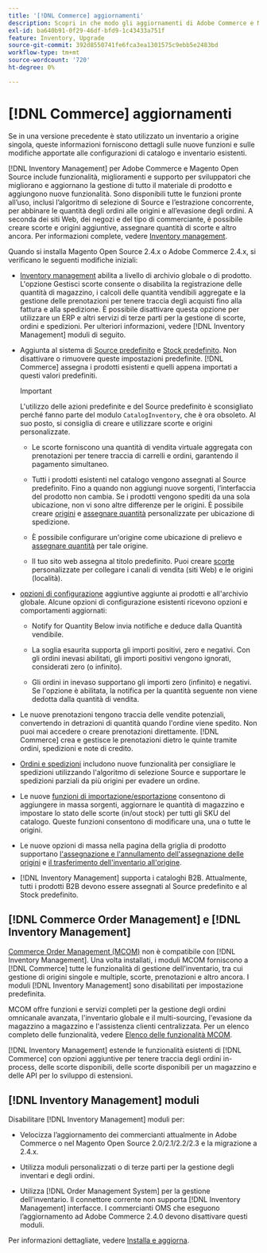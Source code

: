 ```yaml
---
title: '[!DNL Commerce] aggiornamenti'
description: Scopri in che modo gli aggiornamenti di Adobe Commerce e Magento Open Source influiscono sulle configurazioni del catalogo e  [!DNL Inventory Management] .
exl-id: ba640b91-0f29-46df-bfd9-1c43433a751f
feature: Inventory, Upgrade
source-git-commit: 392d8550741fe6fca3ea1301575c9ebb5e2483bd
workflow-type: tm+mt
source-wordcount: '720'
ht-degree: 0%

---
```


# [!DNL Commerce] aggiornamenti

Se in una versione precedente è stato utilizzato un inventario a origine singola, queste informazioni forniscono dettagli sulle nuove funzioni e sulle modifiche apportate alle configurazioni di catalogo e inventario esistenti.

[!DNL Inventory Management] per Adobe Commerce e Magento Open Source include funzionalità, miglioramenti e supporto per sviluppatori che migliorano e aggiornano la gestione di tutto il materiale di prodotto e aggiungono nuove funzionalità. Sono disponibili tutte le funzioni pronte all’uso, inclusi l’algoritmo di selezione di Source e l’estrazione concorrente, per abbinare le quantità degli ordini alle origini e all’evasione degli ordini. A seconda dei siti Web, dei negozi e del tipo di commerciante, è possibile creare scorte e origini aggiuntive, assegnare quantità di scorte e altro ancora. Per informazioni complete, vedere [Inventory management](introduction.md).

Quando si installa Magento Open Source 2.4.x o Adobe Commerce 2.4.x, si verificano le seguenti modifiche iniziali:

- [Inventory management](enable.md) abilita a livello di archivio globale o di prodotto. L&#39;opzione Gestisci scorte consente o disabilita la registrazione delle quantità di magazzino, i calcoli delle quantità vendibili aggregate e la gestione delle prenotazioni per tenere traccia degli acquisti fino alla fattura e alla spedizione. È possibile disattivare questa opzione per utilizzare un ERP e altri servizi di terze parti per la gestione di scorte, ordini e spedizioni. Per ulteriori informazioni, vedere [!DNL Inventory Management] moduli di seguito.

- Aggiunta al sistema di [Source predefinito](sources-manage.md) e [Stock predefinito](stocks-manage.md). Non disattivare o rimuovere queste impostazioni predefinite. [!DNL Commerce] assegna i prodotti esistenti e quelli appena importati a questi valori predefiniti.

  >[!IMPORTANT]
  >
  >L&#39;utilizzo delle azioni predefinite e del Source predefinito è sconsigliato perché fanno parte del modulo `CatalogInventory`, che è ora obsoleto. Al suo posto, si consiglia di creare e utilizzare scorte e origini personalizzate.

   - Le scorte forniscono una quantità di vendita virtuale aggregata con prenotazioni per tenere traccia di carrelli e ordini, garantendo il pagamento simultaneo.

   - Tutti i prodotti esistenti nel catalogo vengono assegnati al Source predefinito. Fino a quando non aggiungi nuove sorgenti, l’interfaccia del prodotto non cambia. Se i prodotti vengono spediti da una sola ubicazione, non vi sono altre differenze per le origini. È possibile creare [origini](sources-add.md) e [assegnare quantità](quantities-manage.md) personalizzate per ubicazione di spedizione.

   - È possibile configurare un&#39;origine come ubicazione di prelievo e [assegnare quantità](quantities-manage.md) per tale origine.

   - Il tuo sito web assegna al titolo predefinito. Puoi creare [scorte](stocks-add.md) personalizzate per collegare i canali di vendita (siti Web) e le origini (località).

- [opzioni di configurazione](configuration.md) aggiuntive aggiunte ai prodotti e all&#39;archivio globale. Alcune opzioni di configurazione esistenti ricevono opzioni e comportamenti aggiornati:

   - Notify for Quantity Below invia notifiche e deduce dalla Quantità vendibile.

   - La soglia esaurita supporta gli importi positivi, zero e negativi. Con gli ordini inevasi abilitati, gli importi positivi vengono ignorati, considerati zero (o infinito).

   - Gli ordini in inevaso supportano gli importi zero (infinito) e negativi. Se l&#39;opzione è abilitata, la notifica per la quantità seguente non viene dedotta dalla quantità di vendita.

- Le nuove prenotazioni tengono traccia delle vendite potenziali, convertendo in detrazioni di quantità quando l&#39;ordine viene spedito. Non puoi mai accedere o creare prenotazioni direttamente. [!DNL Commerce] crea e gestisce le prenotazioni dietro le quinte tramite ordini, spedizioni e note di credito.

- [Ordini e spedizioni](shipments.md) includono nuove funzionalità per consigliare le spedizioni utilizzando l&#39;algoritmo di selezione Source e supportare le spedizioni parziali da più origini per evadere un ordine.

- Le nuove [funzioni di importazione/esportazione](inventory-import-export.md) consentono di aggiungere in massa sorgenti, aggiornare le quantità di magazzino e impostare lo stato delle scorte (in/out stock) per tutti gli SKU del catalogo. Queste funzioni consentono di modificare una, una o tutte le origini.

- Le nuove opzioni di massa nella pagina della griglia di prodotto supportano [l&#39;assegnazione e l&#39;annullamento dell&#39;assegnazione delle origini](bulk-assignment.md) e [il trasferimento dell&#39;inventario all&#39;origine](inventory-transfer.md).

- [!DNL Inventory Management] supporta i cataloghi B2B. Attualmente, tutti i prodotti B2B devono essere assegnati al Source predefinito e al Stock predefinito.

## [!DNL Commerce Order Management] e [!DNL Inventory Management]

[Commerce Order Management (MCOM)][1] non è compatibile con [!DNL Inventory Management]. Una volta installati, i moduli MCOM forniscono a [!DNL Commerce] tutte le funzionalità di gestione dell&#39;inventario, tra cui gestione di origini singole e multiple, scorte, prenotazioni e altro ancora. I moduli [!DNL Inventory Management] sono disabilitati per impostazione predefinita.

MCOM offre funzioni e servizi completi per la gestione degli ordini omnicanale avanzata, l&#39;inventario globale e il multi-sourcing, l&#39;evasione da magazzino a magazzino e l&#39;assistenza clienti centralizzata. Per un elenco completo delle funzionalità, vedere [Elenco delle funzionalità MCOM][2].

[!DNL Inventory Management] estende le funzionalità esistenti di [!DNL Commerce] con opzioni aggiuntive per tenere traccia degli ordini in-process, delle scorte disponibili, delle scorte disponibili per un magazzino e delle API per lo sviluppo di estensioni.

## [!DNL Inventory Management] moduli

Disabilitare [!DNL Inventory Management] moduli per:

- Velocizza l’aggiornamento dei commercianti attualmente in Adobe Commerce o nel Magento Open Source 2.0/2.1/2.2/2.3 e la migrazione a 2.4.x.

- Utilizza moduli personalizzati o di terze parti per la gestione degli inventari e degli ordini.

- Utilizza [!DNL Order Management System] per la gestione dell&#39;inventario. Il connettore corrente non supporta [!DNL Inventory Management] interfacce. I commercianti OMS che eseguono l’aggiornamento ad Adobe Commerce 2.4.0 devono disattivare questi moduli.

Per informazioni dettagliate, vedere [Installa e aggiorna](install-update.md).

[1]: https://commerce-docs.github.io/oms-documentation-archive/
[2]: https://commerce-docs.github.io/oms-documentation-archive/getting-started/feature-list/
